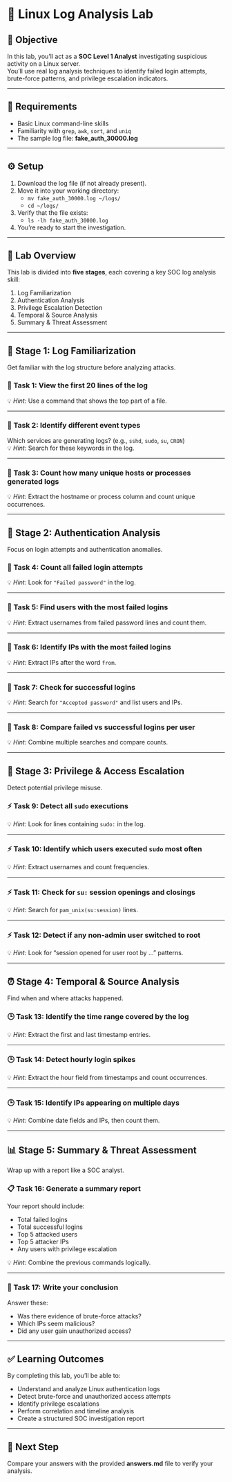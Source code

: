 # 🧠 Linux Log Analysis Lab

## 🎯 Objective
In this lab, you’ll act as a **SOC Level 1 Analyst** investigating suspicious activity on a Linux server.  
You’ll use real log analysis techniques to identify failed login attempts, brute-force patterns, and privilege escalation indicators.

---

## 🧰 Requirements
- Basic Linux command-line skills  
- Familiarity with `grep`, `awk`, `sort`, and `uniq`  
- The sample log file: **fake_auth_30000.log**

---

## ⚙️ Setup
1. Download the log file (if not already present).
2. Move it into your working directory:
   - `mv fake_auth_30000.log ~/logs/`
   - `cd ~/logs/`
3. Verify that the file exists:
   - `ls -lh fake_auth_30000.log`
4. You’re ready to start the investigation.

---

## 🚀 Lab Overview
This lab is divided into **five stages**, each covering a key SOC log analysis skill:
1. Log Familiarization  
2. Authentication Analysis  
3. Privilege Escalation Detection  
4. Temporal & Source Analysis  
5. Summary & Threat Assessment  

---

## 🧩 Stage 1: Log Familiarization
Get familiar with the log structure before analyzing attacks.

### 🧭 Task 1: View the first 20 lines of the log
💡 *Hint:* Use a command that shows the top part of a file.

---

### 🧭 Task 2: Identify different event types
Which services are generating logs? (e.g., `sshd`, `sudo`, `su`, `CRON`)  
💡 *Hint:* Search for these keywords in the log.

---

### 🧭 Task 3: Count how many unique hosts or processes generated logs
💡 *Hint:* Extract the hostname or process column and count unique occurrences.

---

## 🔐 Stage 2: Authentication Analysis
Focus on login attempts and authentication anomalies.

### 🔎 Task 4: Count all failed login attempts
💡 *Hint:* Look for `"Failed password"` in the log.

---

### 🔎 Task 5: Find users with the most failed logins
💡 *Hint:* Extract usernames from failed password lines and count them.

---

### 🔎 Task 6: Identify IPs with the most failed logins
💡 *Hint:* Extract IPs after the word `from`.

---

### 🔎 Task 7: Check for successful logins
💡 *Hint:* Search for `"Accepted password"` and list users and IPs.

---

### 🔎 Task 8: Compare failed vs successful logins per user
💡 *Hint:* Combine multiple searches and compare counts.

---

## 🧰 Stage 3: Privilege & Access Escalation
Detect potential privilege misuse.

### ⚡ Task 9: Detect all `sudo` executions
💡 *Hint:* Look for lines containing `sudo:` in the log.

---

### ⚡ Task 10: Identify which users executed `sudo` most often
💡 *Hint:* Extract usernames and count frequencies.

---

### ⚡ Task 11: Check for `su:` session openings and closings
💡 *Hint:* Search for `pam_unix(su:session)` lines.

---

### ⚡ Task 12: Detect if any non-admin user switched to root
💡 *Hint:* Look for “session opened for user root by ...” patterns.

---

## ⏰ Stage 4: Temporal & Source Analysis
Find when and where attacks happened.

### 🕒 Task 13: Identify the time range covered by the log
💡 *Hint:* Extract the first and last timestamp entries.

---

### 🕒 Task 14: Detect hourly login spikes
💡 *Hint:* Extract the hour field from timestamps and count occurrences.

---

### 🕒 Task 15: Identify IPs appearing on multiple days
💡 *Hint:* Combine date fields and IPs, then count them.

---

## 📊 Stage 5: Summary & Threat Assessment
Wrap up with a report like a SOC analyst.

### 📋 Task 16: Generate a summary report
Your report should include:
- Total failed logins  
- Total successful logins  
- Top 5 attacked users  
- Top 5 attacker IPs  
- Any users with privilege escalation  

💡 *Hint:* Combine the previous commands logically.

---

### 🧠 Task 17: Write your conclusion
Answer these:
- Was there evidence of brute-force attacks?  
- Which IPs seem malicious?  
- Did any user gain unauthorized access?  

---

## ✅ Learning Outcomes
By completing this lab, you’ll be able to:
- Understand and analyze Linux authentication logs  
- Detect brute-force and unauthorized access attempts  
- Identify privilege escalations  
- Perform correlation and timeline analysis  
- Create a structured SOC investigation report  

---

## 📂 Next Step
Compare your answers with the provided **answers.md** file to verify your analysis.
